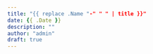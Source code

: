 ```yaml
---
title: "{{ replace .Name "-" " " | title }}"
date: {{ .Date }}
description: ""
author: "admin"
draft: true
---
```

